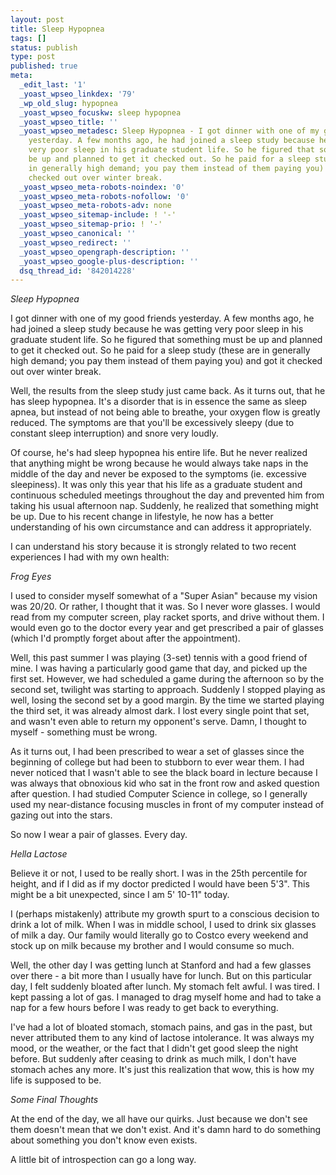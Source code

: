 ```yaml
---
layout: post
title: Sleep Hypopnea
tags: []
status: publish
type: post
published: true
meta:
  _edit_last: '1'
  _yoast_wpseo_linkdex: '79'
  _wp_old_slug: hypopnea
  _yoast_wpseo_focuskw: sleep hypopnea
  _yoast_wpseo_title: ''
  _yoast_wpseo_metadesc: Sleep Hypopnea - I got dinner with one of my good friends
    yesterday. A few months ago, he had joined a sleep study because he was getting
    very poor sleep in his graduate student life. So he figured that something must
    be up and planned to get it checked out. So he paid for a sleep study (these are
    in generally high demand; you pay them instead of them paying you) and got it
    checked out over winter break.
  _yoast_wpseo_meta-robots-noindex: '0'
  _yoast_wpseo_meta-robots-nofollow: '0'
  _yoast_wpseo_meta-robots-adv: none
  _yoast_wpseo_sitemap-include: ! '-'
  _yoast_wpseo_sitemap-prio: ! '-'
  _yoast_wpseo_canonical: ''
  _yoast_wpseo_redirect: ''
  _yoast_wpseo_opengraph-description: ''
  _yoast_wpseo_google-plus-description: ''
  dsq_thread_id: '842014228'
---
```

<em>Sleep Hypopnea</em>

I got dinner with one of my good friends yesterday. A few months ago, he had joined a sleep study because he was getting very poor sleep in his graduate student life. So he figured that something must be up and planned to get it checked out. So he paid for a sleep study (these are in generally high demand; you pay them instead of them paying you) and got it checked out over winter break.

Well, the results from the sleep study just came back. As it turns out, that he has sleep hypopnea. It's a disorder that is in essence the same as sleep apnea, but instead of not being able to breathe, your oxygen flow is greatly reduced. The symptoms are that you'll be excessively sleepy (due to constant sleep interruption) and snore very loudly.

Of course, he's had sleep hypopnea his entire life. But he never realized that anything might be wrong because he would always take naps in the middle of the day and never be exposed to the symptoms (ie. excessive sleepiness). It was only this year that his life as a graduate student and continuous scheduled meetings throughout the day and prevented him from taking his usual afternoon nap. Suddenly, he realized that something might be up. Due to his recent change in lifestyle, he now has a better understanding of his own circumstance and can address it appropriately.

I can understand his story because it is strongly related to two recent experiences I had with my own health:

<em>Frog Eyes</em>

I used to consider myself somewhat of a "Super Asian" because my vision was 20/20. Or rather, I thought that it was. So I never wore glasses. I would read from my computer screen, play racket sports, and drive without them. I would even go to the doctor every year and get prescribed a pair of glasses (which I'd promptly forget about after the appointment).

Well, this past summer I was playing (3-set) tennis with a good friend of mine. I was having a particularly good game that day, and picked up the first set. However, we had scheduled a game during the afternoon so by the second set, twilight was starting to approach. Suddenly I stopped playing as well, losing the second set by a good margin. By the time we started playing the third set, it was already almost dark. I lost every single point that set, and wasn't even able to return my opponent's serve. Damn, I thought to myself - something must be wrong.

As it turns out, I had been prescribed to wear a set of glasses since the beginning of college but had been to stubborn to ever wear them. I had never noticed that I wasn't able to see the black board in lecture because I was always that obnoxious kid who sat in the front row and asked question after question. I had studied Computer Science in college, so I generally used my near-distance focusing muscles in front of my computer instead of gazing out into the stars.

So now I wear a pair of glasses. Every day.

<em>Hella Lactose</em>

Believe it or not, I used to be really short. I was in the 25th percentile for height, and if I did as if my doctor predicted I would have been 5'3". This might be a bit unexpected, since I am  5' 10-11" today.

I (perhaps mistakenly) attribute my growth spurt to a conscious decision to drink a lot of milk. When I was in middle school, I used to drink six glasses of milk a day. Our family would literally go to Costco every weekend and stock up on milk because my brother and I would consume so much.

Well, the other day I was getting lunch at Stanford and had a few glasses over there - a bit more than I usually have for lunch. But on this particular day, I felt suddenly bloated after lunch. My stomach felt awful. I was tired. I kept passing a lot of gas. I managed to drag myself home and had to take a nap for a few hours before I was ready to get back to everything.

I've had a lot of bloated stomach, stomach pains, and gas in the past, but never attributed them to any kind of lactose intolerance. It was always my mood, or the weather, or the fact that I didn't get good sleep the night before. But suddenly after ceasing to drink as much milk, I don't have stomach aches any more. It's just this realization that wow, this is how my life is supposed to be.

<em>Some Final Thoughts</em>

At the end of the day, we all have our quirks. Just because we don't see them doesn't mean that we don't exist. And it's damn hard to do something about something you don't know even exists.

A little bit of introspection can go a long way.
